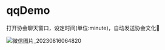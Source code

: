 # qqDemo

打开协会聊天窗口，设定时间(单位:minute)，自动发送协会文化👀

![微信图片_20230816064820](https://github.com/b1gdog/qqDemo/assets/81157360/32d9031c-b57a-4eb4-8d79-b5fdb76dea3d)
